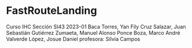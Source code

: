 # FastRouteLanding
Curso IHC Sección SI43 2023-01
Baca Torres, Yan Fily
Cruz Salazar, Juan Sebastián
Gutiérrez Zumaeta, Manuel Alonso
Ponce Boza, Marco André
Valverde López, Josue Daniel
profesora: Silvia Campos

